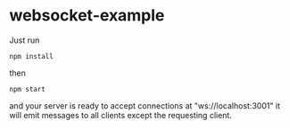 # websocket-example

Just run 

```
npm install
```

then 
```
npm start
```

and your server is ready to accept connections at "ws://localhost:3001"
it will emit messages to all clients except the requesting client.
